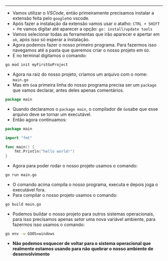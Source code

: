 ___
- Vamos utilizar o *VSCode*, então primeiramente precisamos instalar a extensão feita pelo `google`no vscode.
- Após fazer a instalação da extensão vamos usar o atalho: `CTRL + SHIFT + P`e vamos digitar até aparecer a opção: `go: install/update tools`
- Vamos selecionar todas as ferramentas que irão aparecer e apertar em `ok`, após isso só esperar a instalação.
- Agora podemos fazer o nosso primeiro programa. Para fazermos isso navegamos até a pasta que queremos criar o nosso projeto em `GO`.
- E no terminal digitamos o comando:
```zsh
go mod init myFirstGoProject
```
- Agora na raiz do nosso projeto, criamos um arquivo com o nome: `main.go`
- Mas em `Go`a primeira linha do nosso programa precisa ser um `package` que vamos declarar, antes deles apenas comentários.
```go
package main
```
- Quando declaramos o `package main`, o compilador de `Go`sabe que esse arquivo deve se tornar um executável.
- Então agora continuamos:
```go
package main

import "fmt"

func main() {
	fmt.Println("hello world!")
}
```
- Agora para poder rodar o nosso projeto usamos o comando:
```zsh
go run main.go
```
- O comando acima compila o nosso programa, executa e depois joga o executável fora.
- Para compilar o nosso projeto usamos o comando:
```zsh
go build main.go
```
- Podemos buildar o nosso projeto para outros sistemas operacionais, para isso precisamos apenas *setar* uma nova variável ambiente, para fazermos isso usamos o comando:
```zsh
go env -w GOOS=windows
```
- **Não podemos esquecer de voltar para o sistema operacional que realmente estamos usando para não quebrar o nosso ambiente de desenvolvimento**
